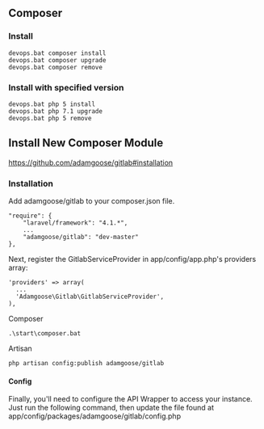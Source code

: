 ## Composer

### Install

    devops.bat composer install
    devops.bat composer upgrade
    devops.bat composer remove

### Install with specified version

    devops.bat php 5 install
    devops.bat php 7.1 upgrade
    devops.bat php 5 remove


## Install New Composer Module

https://github.com/adamgoose/gitlab#installation

### Installation
Add adamgoose/gitlab to your composer.json file.
    
    "require": {
        "laravel/framework": "4.1.*",
        ...
        "adamgoose/gitlab": "dev-master"
    },

Next, register the GitlabServiceProvider in app/config/app.php's providers array:
    
    'providers' => array(
      ...
      'Adamgoose\Gitlab\GitlabServiceProvider',
    ),

Composer

    .\start\composer.bat
    
Artisan
    
    php artisan config:publish adamgoose/gitlab

#### Config
Finally, you'll need to configure the API Wrapper to access your instance. 
Just run the following command, then update the file found at 
app/config/packages/adamgoose/gitlab/config.php